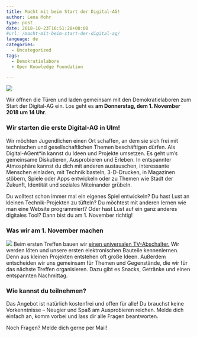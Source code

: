 ```yaml
---
title: Macht mit beim Start der Digital-AG!
author: Lena Mohr
type: post
date: 2018-10-23T16:51:28+00:00
#url: /macht-mit-beim-start-der-digital-ag/
language: de
categories:
  - Uncategorized
tags:
  - Demokratielabore
  - Open Knowledge Foundation

---
```

![](/wp-content/uploads/2018/10/coding_jh.jpg)

Wir öffnen die Türen und laden gemeinsam mit den Demokratielaboren zum Start der Digital-AG ein. Los geht es **am Donnerstag, dem 1. November 2018 um 14 Uhr**.

### Wir starten die erste Digital-AG in Ulm!

Wir möchten Jugendlichen einen Ort schaffen, an dem sie sich frei mit technischen und gesellschaftlichen Themen beschäftigen dürfen. Als Digital-AGent\*in kannst du Ideen und Projekte umsetzen. Es geht um’s gemeinsame Diskutieren, Ausprobieren und Erleben. In entspannter Atmosphäre kannst du dich mit anderen austauschen, interessante Menschen einladen, mit Technik basteln, 3-D-Drucken, in Magazinen stöbern, Spiele oder Apps entwickeln oder zu Themen wie Stadt der Zukunft, Identität und soziales Miteinander grübeln.

Du wolltest schon immer mal ein eigenes Spiel entwickeln? Du hast Lust an kleinen Technik-Projekten zu tüfteln? Du möchtest mit anderen lernen wie man eine Website programmiert? Oder hast Lust auf ein ganz anderes digitales Tool? Dann bist du am 1. November richtig!

### Was wir am 1. November machen

![](/wp-content/uploads/2018/10/1024px-Blinkenrocket-Lötworkshop_im_Verschwörhaus_Ulm_4-1024x683.jpg)
Beim ersten Treffen bauen wir [einen universalen TV-Abschalter.][2] Wir werden löten und unsere ersten elektronischen Bauteile kennenlernen. Denn aus kleinen Projekten entstehen oft große Ideen. Außerdem entscheiden wir uns gemeinsam für Themen und Gegenstände, die wir für das nächste Treffen organisieren. Dazu gibt es Snacks, Getränke und einen entspannten Nachmittag.

### Wie kannst du teilnehmen?

Das Angebot ist natürlich kostenfrei und offen für alle! Du brauchst keine Vorkenntnisse &#8211; Neugier und Spaß am Ausprobieren reichen. Melde dich einfach an, komm vorbei und lass dir alle Fragen beantworten.

Noch Fragen? Melde dich gerne per Mail!

 [1]: https://commons.wikimedia.org/wiki/File:Blinkenrocket-L%C3%B6tworkshop_im_Verschw%C3%B6rhaus_Ulm_(4).jpg
 [2]: https://github.com/stkdiretto/uulmduino
